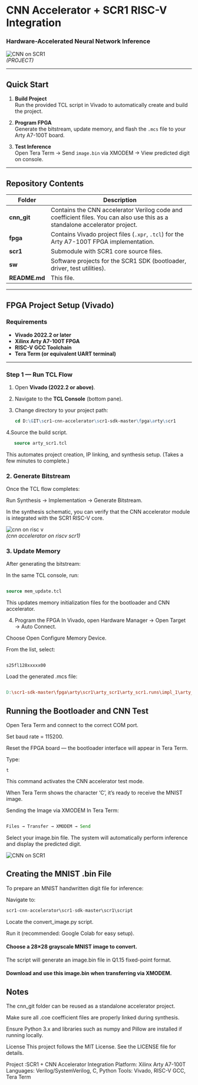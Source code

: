 #  CNN Accelerator + SCR1 RISC-V Integration  
###  Hardware-Accelerated Neural Network Inference

![CNN on SCR1](https://github.com/vsreejesh/riscv-scr1-cnn-accelerator/blob/main/scr1-sdk-master/images/Teraterm.gif)  
*(PROJECT)*

---

##  Quick Start

1. **Build Project**  
   Run the provided TCL script in Vivado to automatically create and build the project.  

2. **Program FPGA**  
   Generate the bitstream, update memory, and flash the `.mcs` file to your Arty A7-100T board.  

3. **Test Inference**  
   Open Tera Term → Send `image.bin` via XMODEM → View predicted digit on console.  

---

##  Repository Contents

| Folder | Description |
|---------|-------------|
| **cnn_git** | Contains the CNN accelerator Verilog code and coefficient files. You can also use this as a standalone accelerator project. |
| **fpga** | Contains Vivado project files (`.xpr`, `.tcl`) for the Arty A7-100T FPGA implementation. |
| **scr1** | Submodule with SCR1 core source files. |
| **sw** | Software projects for the SCR1 SDK (bootloader, driver, test utilities). |
| **README.md** | This file. |

---

##  FPGA Project Setup (Vivado)

### Requirements
- **Vivado 2022.2 or later**  
- **Xilinx Arty A7-100T FPGA**  
- **RISC-V GCC Toolchain**  
- **Tera Term (or equivalent UART terminal)**  

---

### Step 1 — Run TCL Flow

1. Open **Vivado (2022.2 or above)**.  
2. Navigate to the **TCL Console** (bottom pane).  
3. Change directory to your project path:
   
   ```tcl
   cd D:\GIT\scr1-cnn-accelerator\scr1-sdk-master\fpga\arty\scr1
4.Source the build script.
```tcl
   source arty_scr1.tcl
```
This automates project creation, IP linking, and synthesis setup.
(Takes a few minutes to complete.)

### 2. Generate Bitstream
Once the TCL flow completes:

Run Synthesis → Implementation → Generate Bitstream.

In the synthesis schematic, you can verify that the CNN accelerator module is integrated with the SCR1 RISC-V core.

![cnn on risc v](https://github.com/vsreejesh/riscv-scr1-cnn-accelerator/blob/main/scr1-sdk-master/images/schematic.gif)  
*(cnn accelerator on riscv scr1)*

### 3. Update Memory
After generating the bitstream:

In the same TCL console, run:

```tcl

source mem_update.tcl
```
This updates memory initialization files for the bootloader and CNN accelerator.

4. Program the FPGA
In Vivado, open Hardware Manager → Open Target → Auto Connect.

Choose Open Configure Memory Device.

From the list, select:

```nginx

s25fl128xxxxx00
```
Load the generated .mcs file:

```makefile

D:\scr1-sdk-master\fpga\arty\scr1\arty_scr1\arty_scr1.runs\impl_1\arty_scr1_new.mcs
```
## Running the Bootloader and CNN Test

Open Tera Term and connect to the correct COM port.

Set baud rate = 115200.

Reset the FPGA board — the bootloader interface will appear in Tera Term.

Type:

```nginx
t
```
This command activates the CNN accelerator test mode.

When Tera Term shows the character ‘C’, it’s ready to receive the MNIST image.

Sending the Image via XMODEM
In Tera Term:

```rust

Files → Transfer → XMODEM → Send
```
Select your image.bin file.
The system will automatically perform inference and display the predicted digit.

![CNN on SCR1](https://github.com/vsreejesh/riscv-scr1-cnn-accelerator/blob/main/scr1-sdk-master/images/Teraterm.gif) 

## Creating the MNIST .bin File
To prepare an MNIST handwritten digit file for inference:

Navigate to:

```rust
scr1-cnn-accelerator\scr1-sdk-master\scr1\script
```
Locate the convert_image.py script.

Run it (recommended: Google Colab for easy setup).

#### Choose a 28×28 grayscale MNIST image to convert.

The script will generate an image.bin file in Q1.15 fixed-point format.

#### Download and use this image.bin when transferring via XMODEM.

## Notes
The cnn_git folder can be reused as a standalone accelerator project.

Make sure all .coe coefficient files are properly linked during synthesis.

Ensure Python 3.x and libraries such as numpy and Pillow are installed if running locally.

License
This project follows the MIT License. See the LICENSE file for details.

Project :SCR1 + CNN Accelerator Integration
Platform: Xilinx Arty A7-100T
Languages: Verilog/SystemVerilog, C, Python
Tools: Vivado, RISC-V GCC, Tera Term

